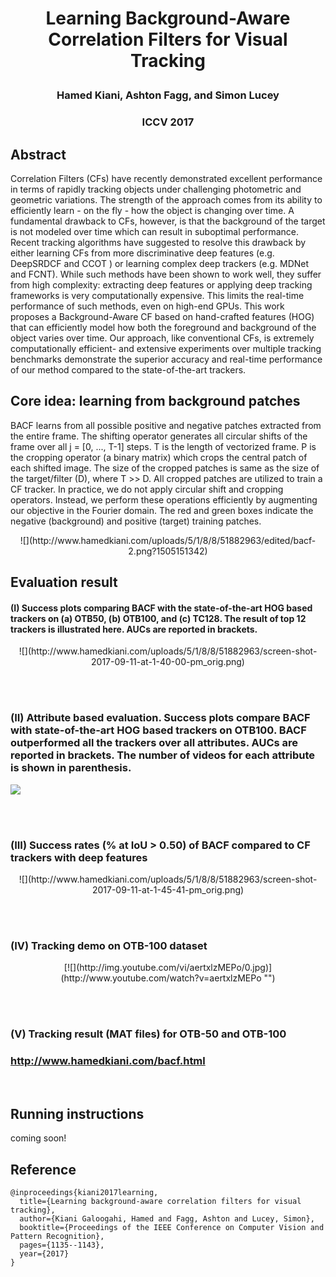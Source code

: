 
# <p align="center"> Learning Background-Aware Correlation Filters for Visual Tracking

### <p align="center"> Hamed Kiani, Ashton Fagg, and  Simon Lucey

### <p align="center"> ICCV 2017

## Abstract

Correlation Filters (CFs) have recently demonstrated excellent performance in terms of rapidly tracking objects under challenging photometric and geometric variations. The strength of the approach comes from its ability to efficiently learn - on the fly - how the object is changing over time. A fundamental drawback to CFs, however, is that the background of the target is not modeled over time which can result in suboptimal performance. Recent tracking algorithms have suggested to resolve this drawback by either learning CFs from more discriminative deep features (e.g. DeepSRDCF  and CCOT ) or learning complex deep trackers (e.g. MDNet and FCNT). While such methods have been shown to work well, they suffer from high complexity: extracting deep features or applying deep tracking frameworks is very computationally expensive. This limits the real-time performance of such methods, even on high-end GPUs. This work proposes a Background-Aware CF based on hand-crafted features (HOG) that can efficiently model how both the foreground and background of the object varies over time. Our approach, like conventional CFs, is extremely computationally efficient- and extensive experiments over multiple tracking benchmarks demonstrate the superior accuracy and real-time performance of our method compared to the state-of-the-art trackers.

## Core idea: learning from background patches

BACF learns from all possible positive and negative patches extracted from the entire frame. The shifting operator generates all circular shifts of the frame over all j = [0, ..., T-1] steps. T is the length of vectorized frame. P is the cropping operator (a binary matrix) which crops the central patch of each shifted image. The size of the cropped patches is same as the size of the target/filter (D), where T >> D. All cropped patches are utilized to train a CF tracker. In practice, we do not apply circular shift and cropping operators. Instead, we perform these operations efficiently by augmenting our objective in the Fourier domain. The red and green boxes indicate the negative (background) and positive (target) training patches.

<center> ![](http://www.hamedkiani.com/uploads/5/1/8/8/51882963/edited/bacf-2.png?1505151342)
</center>

## Evaluation result

#### (I) Success plots comparing BACF with the state-of-the-art HOG based trackers on (a) OTB50, (b) OTB100, and (c) TC128. The result of top 12 trackers is illustrated here. AUCs are reported in brackets.

<p align="center">
![](http://www.hamedkiani.com/uploads/5/1/8/8/51882963/screen-shot-2017-09-11-at-1-40-00-pm_orig.png)

<br><br>

###  (II) Attribute based evaluation. Success plots compare BACF with state-of-the-art HOG based trackers on OTB100. BACF outperformed all the trackers over all attributes. AUCs are reported in brackets. The number of videos for each attribute is shown in parenthesis.

<p align="center">

![](http://www.hamedkiani.com/uploads/5/1/8/8/51882963/screen-shot-2017-09-11-at-1-50-35-pm_orig.png)

<br><br>

### (III) Success rates (% at IoU > 0.50) of BACF compared to CF trackers with deep features
<p align="center">
![](http://www.hamedkiani.com/uploads/5/1/8/8/51882963/screen-shot-2017-09-11-at-1-45-41-pm_orig.png)
</p align="center">
<br><br>

### (IV) Tracking demo on OTB-100 dataset

<p align="center">
[![](http://img.youtube.com/vi/aertxlzMEPo/0.jpg)](http://www.youtube.com/watch?v=aertxlzMEPo "")
</p align="center">

<br><br>

### (V) Tracking result (MAT files) for OTB-50 and OTB-100​

### http://www.hamedkiani.com/bacf.html

<br>

## Running instructions

coming soon!

## Reference

```
@inproceedings{kiani2017learning,
  title={Learning background-aware correlation filters for visual tracking},
  author={Kiani Galoogahi, Hamed and Fagg, Ashton and Lucey, Simon},
  booktitle={Proceedings of the IEEE Conference on Computer Vision and Pattern Recognition},
  pages={1135--1143},
  year={2017}
}
```
